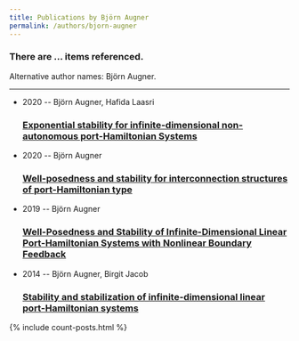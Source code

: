 ```yaml
---
title: Publications by Björn Augner
permalink: /authors/bjorn-augner
---
```


<h3 id="number-posts">There are ... items referenced.</h3>
<p id='info-authors'>Alternative author names: Björn Augner.</p>
<hr />
<ul class="post-list">
<li><span class='post-meta'>2020 -- Björn Augner, Hafida Laasri</span><h3><a class='post-link' href="{{ site.baseurl }}/exponential-stability-for-infinite-dimensional-non-autonomous-port-hamiltonian-systems">Exponential stability for infinite-dimensional non-autonomous port-Hamiltonian Systems</a></h3></li>
<li><span class='post-meta'>2020 -- Björn Augner</span><h3><a class='post-link' href="{{ site.baseurl }}/well-posedness-and-stability-for-interconnection-structures-of-port-hamiltonian-type">Well-posedness and stability for interconnection structures of port-Hamiltonian type</a></h3></li>
<li><span class='post-meta'>2019 -- Björn Augner</span><h3><a class='post-link' href="{{ site.baseurl }}/well-posedness-and-stability-of-infinite-dimensional-linear-port-hamiltonian-systems-with-nonlinear-boundary-feedback">Well-Posedness and Stability of Infinite-Dimensional Linear Port-Hamiltonian Systems with Nonlinear Boundary Feedback</a></h3></li>
<li><span class='post-meta'>2014 -- Björn Augner, Birgit Jacob</span><h3><a class='post-link' href="{{ site.baseurl }}/stability-and-stabilization-of-infinite-dimensional-linear-port-hamiltonian-systems">Stability and stabilization of infinite-dimensional linear port-Hamiltonian systems</a></h3></li>

</ul>
{% include count-posts.html %}

